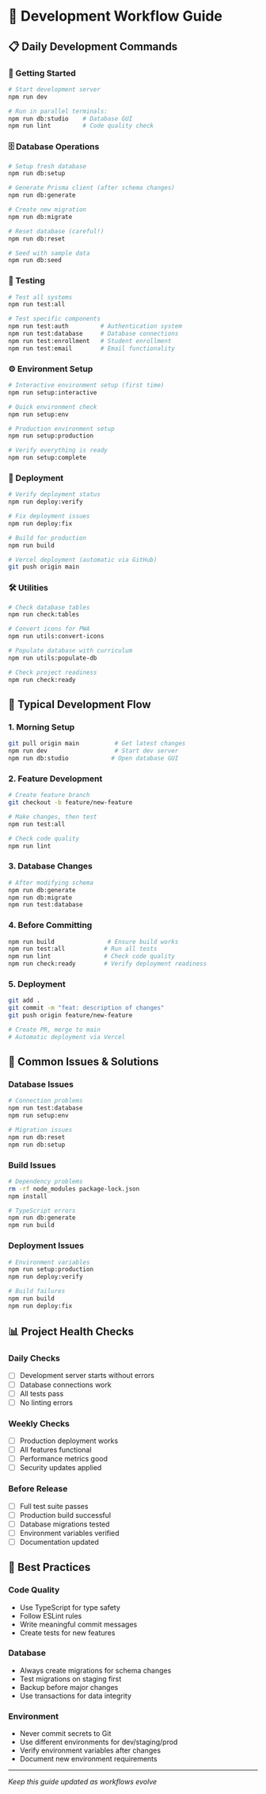 # 🔧 Development Workflow Guide

## 📋 Daily Development Commands

### 🚀 Getting Started
```bash
# Start development server
npm run dev

# Run in parallel terminals:
npm run db:studio    # Database GUI
npm run lint         # Code quality check
```

### 🗄️ Database Operations
```bash
# Setup fresh database
npm run db:setup

# Generate Prisma client (after schema changes)
npm run db:generate

# Create new migration
npm run db:migrate

# Reset database (careful!)
npm run db:reset

# Seed with sample data
npm run db:seed
```

### 🧪 Testing
```bash
# Test all systems
npm run test:all

# Test specific components
npm run test:auth         # Authentication system
npm run test:database     # Database connections
npm run test:enrollment   # Student enrollment
npm run test:email        # Email functionality
```

### ⚙️ Environment Setup
```bash
# Interactive environment setup (first time)
npm run setup:interactive

# Quick environment check
npm run setup:env

# Production environment setup
npm run setup:production

# Verify everything is ready
npm run setup:complete
```

### 🚢 Deployment
```bash
# Verify deployment status
npm run deploy:verify

# Fix deployment issues
npm run deploy:fix

# Build for production
npm run build

# Vercel deployment (automatic via GitHub)
git push origin main
```

### 🛠️ Utilities
```bash
# Check database tables
npm run check:tables

# Convert icons for PWA
npm run utils:convert-icons

# Populate database with curriculum
npm run utils:populate-db

# Check project readiness
npm run check:ready
```

## 🔄 Typical Development Flow

### 1. **Morning Setup**
```bash
git pull origin main          # Get latest changes
npm run dev                   # Start dev server
npm run db:studio            # Open database GUI
```

### 2. **Feature Development**
```bash
# Create feature branch
git checkout -b feature/new-feature

# Make changes, then test
npm run test:all

# Check code quality
npm run lint
```

### 3. **Database Changes**
```bash
# After modifying schema
npm run db:generate
npm run db:migrate
npm run test:database
```

### 4. **Before Committing**
```bash
npm run build               # Ensure build works
npm run test:all           # Run all tests
npm run lint               # Check code quality
npm run check:ready        # Verify deployment readiness
```

### 5. **Deployment**
```bash
git add .
git commit -m "feat: description of changes"
git push origin feature/new-feature

# Create PR, merge to main
# Automatic deployment via Vercel
```

## 🐛 Common Issues & Solutions

### Database Issues
```bash
# Connection problems
npm run test:database
npm run setup:env

# Migration issues
npm run db:reset
npm run db:setup
```

### Build Issues
```bash
# Dependency problems
rm -rf node_modules package-lock.json
npm install

# TypeScript errors
npm run db:generate
npm run build
```

### Deployment Issues
```bash
# Environment variables
npm run setup:production
npm run deploy:verify

# Build failures
npm run build
npm run deploy:fix
```

## 📊 Project Health Checks

### Daily Checks
- [ ] Development server starts without errors
- [ ] Database connections work
- [ ] All tests pass
- [ ] No linting errors

### Weekly Checks
- [ ] Production deployment works
- [ ] All features functional
- [ ] Performance metrics good
- [ ] Security updates applied

### Before Release
- [ ] Full test suite passes
- [ ] Production build successful
- [ ] Database migrations tested
- [ ] Environment variables verified
- [ ] Documentation updated

## 🎯 Best Practices

### Code Quality
- Use TypeScript for type safety
- Follow ESLint rules
- Write meaningful commit messages
- Create tests for new features

### Database
- Always create migrations for schema changes
- Test migrations on staging first
- Backup before major changes
- Use transactions for data integrity

### Environment
- Never commit secrets to Git
- Use different environments for dev/staging/prod
- Verify environment variables after changes
- Document new environment requirements

---
*Keep this guide updated as workflows evolve*
